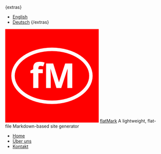 {extras}
- [English](/en)
- [Deutsch](/de)
{/extras}

![Logo](/files/logo.gif)
[flatMark](/de)
A lightweight, flat-file Markdown-based site generator

- [Home](/de/home)
- [Über uns](/de/ueber-uns)
- [Kontakt](/de/kontakt)